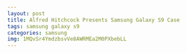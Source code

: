 ```yaml
---
layout: post
title: Alfred Hitchcock Presents Samsung Galaxy S9 Case
tags: samsung galaxy s9
categories: samsung
img: 1MQvSr4YmdzbsvVe8AWRMEa2M0PXbebLL
---
```

